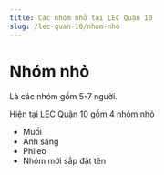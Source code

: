 ```yaml
---
title: Các nhóm nhỏ tại LEC Quận 10
slug: /lec-quan-10/nhom-nho
---
```


# Nhóm nhỏ
Là các nhóm gồm 5-7 người.

Hiện tại LEC Quận 10 gồm 4 nhóm nhỏ

- Muối
- Ánh sáng
- Phileo
- Nhóm mới sắp đặt tên